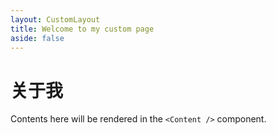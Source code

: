 ```yaml
---
layout: CustomLayout
title: Welcome to my custom page
aside: false
---
```


# 关于我
Contents here will be rendered in the `<Content />` component.